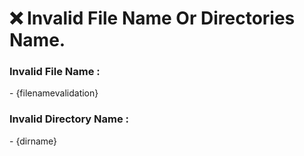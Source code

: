  <h1><b>❌ Invalid File Name Or Directories Name.</b></h1>


<h3><b>Invalid File Name : </b></h3>
- {filenamevalidation}

<h3><b>Invalid Directory Name :</b></h3>
- {dirname}


